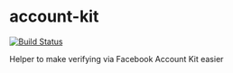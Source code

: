 # account-kit

[![Build Status](https://travis-ci.org/SafeStudio/account-kit.svg?branch=master)](https://travis-ci.org/SafeStudio/account-kit)

Helper to make verifying via Facebook Account Kit easier


